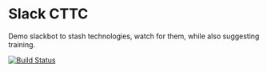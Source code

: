 # Slack CTTC
Demo slackbot to stash technologies, watch for them, while also
suggesting training. 

[![Build Status](https://travis-ci.org/wray/slack_cttc.svg?branch=master)](https://travis-ci.org/wray/slack_cttc)
